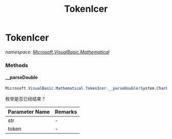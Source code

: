 ﻿---
title: TokenIcer
---

# TokenIcer
_namespace: [Microsoft.VisualBasic.Mathematical](N-Microsoft.VisualBasic.Mathematical.html)_



### Methods

#### __parseDouble
```csharp
Microsoft.VisualBasic.Mathematical.TokenIcer.__parseDouble(System.CharEnumerator,Microsoft.VisualBasic.List{System.Char}@)
```
枚举是否已经结束？

|Parameter Name|Remarks|
|--------------|-------|
|str|-|
|token|-|





